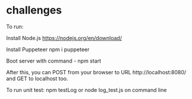 # challenges

To run:

Install Node.js
https://nodejs.org/en/download/

Install Puppeteer
npm i puppeteer

Boot server with command - npm start

After this, you can POST from your browser to URL http://localhost:8080/
and GET to localhost too.

To run unit test:
npm testLog or node log_test.js on command line 
